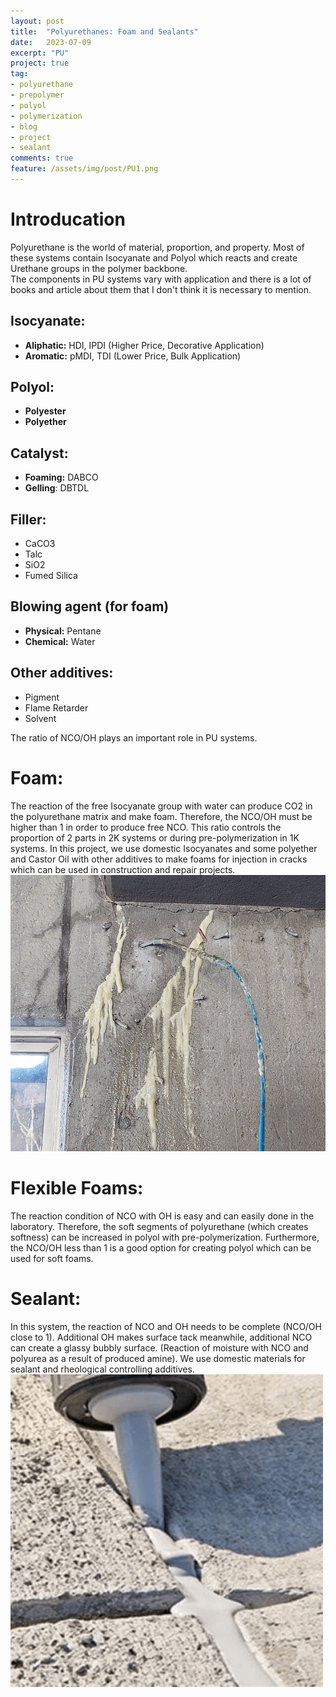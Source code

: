 ```yaml
---
layout: post
title:  "Polyurethanes: Foam and Sealants"
date:   2023-07-09
excerpt: "PU"
project: true
tag:
- polyurethane 
- prepolymer
- polyol
- polymerization
- blog
- project
- sealant
comments: true
feature: /assets/img/post/PU1.png
---
```


# Introducation
Polyurethane is the world of material, proportion, and property. Most of these systems contain Isocyanate and Polyol which reacts and create Urethane groups in the polymer backbone.<br>
The components in PU systems vary with application and there is a lot of books and article about them that I don't think it is necessary to mention.
## Isocyanate:
* <b>Aliphatic:</b> HDI, IPDI (Higher Price, Decorative Application)
* <b>Aromatic:</b> pMDI, TDI (Lower Price, Bulk Application)

## Polyol:
* <b>Polyester</b>
* <b>Polyether</b>

## Catalyst:
* <b>Foaming:</b> DABCO
* <b>Gelling</b>: DBTDL

## Filler:
* CaCO3
* Talc
* SiO2
* Fumed Silica

## Blowing agent (for foam)
* <b>Physical:</b> Pentane
* <b>Chemical:</b> Water

## Other additives:
* Pigment
* Flame Retarder
* Solvent

The ratio of NCO/OH plays an important role in PU systems.

# Foam:
The reaction of the free Isocyanate group with water can produce CO2 in the polyurethane matrix and make foam. Therefore, the NCO/OH must be higher than 1 in order to produce free NCO. This ratio controls the proportion of 2 parts in 2K systems or during pre-polymerization in 1K systems. In this project, we use domestic Isocyanates and some polyether and Castor Oil with other additives to make foams for injection in cracks which can be used in construction and repair projects.
<centre><img src="assets/img/post/PU2.jpg"></centre>

# Flexible Foams:
The reaction condition of NCO with OH is easy and can easily done in the laboratory. Therefore, the soft segments of polyurethane (which creates softness) can be increased in polyol with pre-polymerization. Furthermore, the NCO/OH less than 1 is a good option for creating polyol which can be used for soft foams.

# Sealant:
In this system, the reaction of NCO and OH needs to be complete (NCO/OH close to 1). Additional OH makes surface tack meanwhile, additional NCO can create a glassy bubbly surface. (Reaction of moisture with NCO and polyurea as a result of produced amine). We use domestic materials for sealant and rheological controlling additives.
<centre><img src="assets/img/post/PU3.png"></centre>

